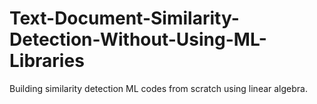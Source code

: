 # Text-Document-Similarity-Detection-Without-Using-ML-Libraries
Building similarity detection ML codes from scratch using linear algebra.
